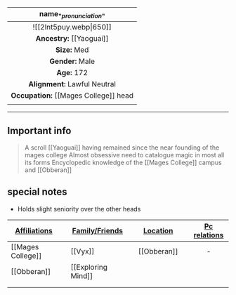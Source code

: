 
|    name<sub>"*pronunciation*"</sub>    |
| :------------------------------------: |
|         ![[2lnt5puy.webp\|650]]         |
|       **Ancestry:** [[Yaoguai]]        |
|             **Size:** Med              |
|            **Gender:** Male            |
|              **Age:** 172              |
|     **Alignment:** Lawful Neutral      |
| **Occupation:** [[Mages College]] head |
|                                        |

---
## Important info
>A scroll [[Yaoguai]] having remained since the near founding of the mages college 
> Almost obsessive need to catalogue magic in most all its forms
> Encyclopedic knowledge of the [[Mages College]] campus and [[Obberan]]

##  special notes 
- Holds slight seniority over the other heads  


| **<u>Affiliations</u>** |     | **<u>Family/Friends</u>** |     | **<u>Location</u>** |     | <u>**Pc relations**</u> |
| ----------------------- | --- | ------------------------- | --- | ------------------- | --- | :---------------------: |
| [[Mages College]]       |     | [[Vyx]]                   |     | [[Obberan]]         |     |            -            |
| [[Obberan]]             |     | [[Exploring Mind]]        |     |                     |     |                         |
|                         |     |                           |     |                     |     |                         |
|                         |     |                           |     |                     |     |                         |

